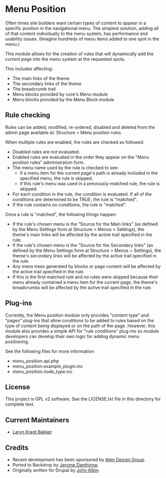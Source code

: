 # Menu Position

Often times site builders want certain types of content to appear in a specific
position in the navigational menu. The simplest solution, adding all of that
content individually to the menu system, has performance and usability issues.
(Imagine hundreds of menu items added to one spot in the menu.)

This module allows for the creation of rules that will dynamically add the
current page into the menu system at the requested spots.

This includes affecting:
* The main links of the theme
* The secondary links of the theme
* The breadcrumb trail
* Menu blocks provided by core's Menu module
* Menu blocks provided by the Menu Block module

## Rule checking

Rules can be added, modified, re-ordered, disabled and deleted from the admin
page available at: Structure > Menu position rules

When multiple rules are enabled, the rules are checked as followed:
* Disabled rules are not evaluated.
* Enabled rules are evaluated in the order they appear on the "Menu position
  rules" administration form.
* The menu name used by the rule is checked to see:
  * if a menu item for the current page's path is already included in the
    specified menu, the rule is skipped.
  * if this rule's menu was used in a previously-matched rule, the rule is
    skipped.
* For each condition in the rule, the condition is evaluated. If all of the
  conditions are determined to be TRUE, the rule is "matched".
* If the rule contains no conditions, the rule is "matched".

Once a rule is "matched", the following things happen:
* If the rule's chosen menu is the "Source for the Main links" (as defined by
  the Menu Settings form at Structure > Menus > Settings), the theme's main
  links will be affected by the active trail specified in the rule.
* If the rule's chosen menu is the "Source for the Secondary links" (as defined
  by the Menu Settings form at Structure > Menus > Settings), the theme's
  secondary links will be affected by the active trail specified in the rule.
* Any menu trees generated by blocks or page content will be affected by the
  active trail specified in the rule.
* If this is the first matched rule and no rules were skipped because their
  menu already contained a menu item for the current page, the theme's
  breadcrumbs will be affected by the active trail specified in the rule.

## Plug-ins

Currently, the Menu position module only provides "content type" and "pages"
plug-ins that allow conditions to be added to rules based on the type of content
being displayed or on the path of the page. However, this module also provides a
simple API for "rule conditions" plug-ins so module developers can develop their
own logic for adding dynamic menu positioning.

See the following files for more information:
- menu_position.api.php
- menu_position.example_plugin.inc
- menu_position.node_type.inc

## License

This project is GPL v2 software. See the LICENSE.txt file in this directory for
complete text.

## Current Maintainers

- [Laryn Kragt Bakker](https://github.com/laryn/)

## Credits

- Recent development has been sponsored by [Aten Design Group](https://atendesigngroup.com/).
- Ported to Backdrop by [Jerome Danthinne](https://github.com/jdanthinne/).
- Originally written for Drupal by [John Albin](https://www.drupal.org/u/johnalbin).

